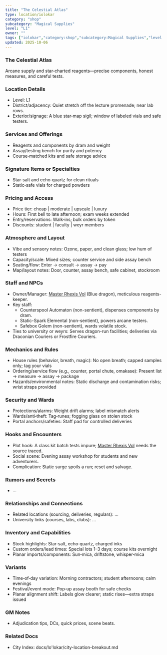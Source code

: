 ```yaml
---
title: "The Celestial Atlas"
type: location/iolokar
category: "shop"
subcategory: "Magical Supplies"
level: "L1"
owner: ""
tags: ["iolokar","category:shop","subcategory:Magical Supplies","level:L1"]
updated: 2025-10-06
---
```

### The Celestial Atlas

Arcane supply and star‑charted reagents—precise components, honest measures, and careful tests.

### Location Details

- Level: L1
- District/adjacency: Quiet stretch off the lecture promenade; near lab rows.
- Exterior/signage: A blue star‑map sigil; window of labeled vials and safe testers.

### Services and Offerings

- Reagents and components by dram and weight
- Assay/testing bench for purity and potency
- Course‑matched kits and safe storage advice

### Signature Items or Specialties

- Star‑salt and echo‑quartz for clean rituals
- Static‑safe vials for charged powders

### Pricing and Access

- Price tier: cheap | moderate | upscale | luxury
- Hours: First bell to late afternoon; exam weeks extended
- Entry/reservations: Walk‑ins; bulk orders by token
- Discounts: student | faculty | weyr members

### Atmosphere and Layout

- Vibe and sensory notes: Ozone, paper, and clean glass; low hum of testers
- Capacity/scale: Mixed sizes; counter service and side assay bench
- Seating/flow: Enter → consult → assay → pay
- Map/layout notes: Door, counter, assay bench, safe cabinet, stockroom

### Staff and NPCs

- Owner/Manager: [Master Rhexis Vol](../People/master-rhexis-vol.md) (Blue dragon), meticulous reagents-keeper.
- Key staff:
  - Counterspool Automaton (non-sentient), dispenses components by dram.
  - Static-Spark Elemental (non-sentient), powers arcane testers.
  - Safebox Golem (non-sentient), wards volatile stock.
- Ties to university or weyrs: Serves dragon-run facilities; deliveries via Draconian Couriers or Frostfire Couriers.

### Mechanics and Rules

- House rules (behavior, breath, magic): No open breath; capped samples only; tag your vials
- Ordering/service flow (e.g., counter, portal chute, omakase): Present list → measure → assay → package
- Hazards/environmental notes: Static discharge and contamination risks; wrist straps provided

### Security and Wards

- Protections/alarms: Weight drift alarms; label mismatch alerts
- Wards/anti‑theft: Tag‑runes; fogging glass on stolen stock
- Portal anchors/safeties: Staff pad for controlled deliveries

### Hooks and Encounters

- Plot hook: A class kit batch tests impure; [Master Rhexis Vol](../People/master-rhexis-vol.md) needs the source traced.
- Social scene: Evening assay workshop for students and new adventurers.
- Complication: Static surge spoils a run; reset and salvage.

### Rumors and Secrets

- ...

### Relationships and Connections

- Related locations (sourcing, deliveries, regulars): ...
- University links (courses, labs, clubs): ...

### Inventory and Capabilities

- Stock highlights: Star‑salt, echo‑quartz, charged inks
- Custom orders/lead times: Special lots 1–3 days; course kits overnight
- Planar imports/components: Sun‑mica, driftstone, whisper‑mica

### Variants

- Time‑of‑day variation: Morning contractors; student afternoons; calm evenings
- Festival/event mode: Pop‑up assay booth for safe checks
- Planar alignment shift: Labels glow clearer; static rises—extra straps issued

### GM Notes

- Adjudication tips, DCs, quick prices, scene beats.

### Related Docs

- City Index: docs/Io'lokar/city-location-breakout.md
